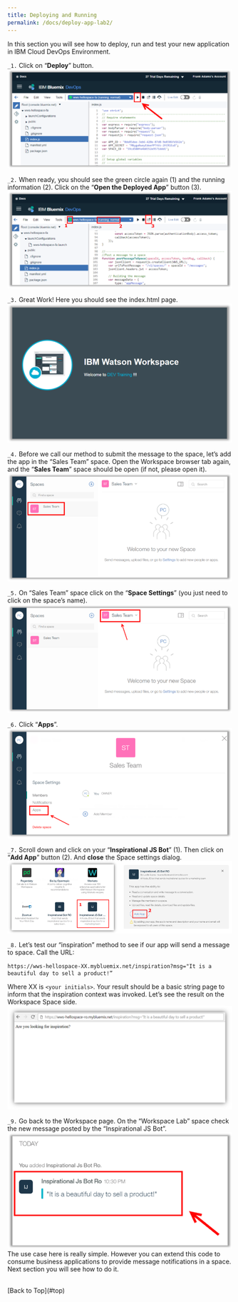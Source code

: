 ```yaml
---
title: Deploying and Running
permalink: /docs/deploy-app-lab2/
---
```


<a name="top"/>

In this section you will see how to deploy, run and test your new application in IBM Cloud DevOps Environment.

`_1.` Click on “**Deploy**” button.
![deploy app](../images/lab1/deploy-app.png)

`_2.` When ready, you should see the green circle again (1) and the running information (2).
Click on the “**Open the Deployed App**” button (3).
![Open Deployed App](../images/lab1/open-deployed-app.png)

`_3.` Great Work! Here you should see the index.html page.
![Index.html](../images/lab1/index-html.png)

`_4.` Before we call our method to submit the message to the space, let’s add the app in the “Sales Team” space. Open the Workspace browser tab again, and the “**Sales Team**” space should be open (if not, please open it).
![Sales Team Space](../images/lab1/sales-team.png)

`_5.` On “Sales Team” space click on the “**Space Settings**” (you just need to click on the space’s name).
![Space Settings](../images/lab1/space-settings.png)

`_6.` Click “**Apps**”.
![Apps](../images/lab1/apps.png)

`_7.` Scroll down and click on your “**Inspirational JS Bot**” (1). Then click on “**Add App**”
button (2). And **close** the Space settings dialog.
![Adding App](../images/lab1/add-app.png)

`_8.` Let’s test our “inspiration” method to see if our app will send a message to space.  Call the URL:
```
https://wws-hellospace-XX.mybluemix.net/inspiration?msg="It is a beautiful day to sell a product!”
```  
Where XX is `<your initials>`.  Your result should be a basic string page to inform that the inspiration context was invoked. Let’s see the result on the Workspace Space side.
![Page Get](../images/lab1/page-invoke.png)

`_9.` Go back to the Workspace page. On the “Workspace Lab” space check the new message posted by the “Inspirational JS Bot”.
![Post Message to Space](../images/lab1/inspirational-msg.png)
The use case here is really simple. However you can extend this code to consume business applications to provide message notifications in a space. Next section you will see how to do it.

<br/>
[Back to Top](#top)  
